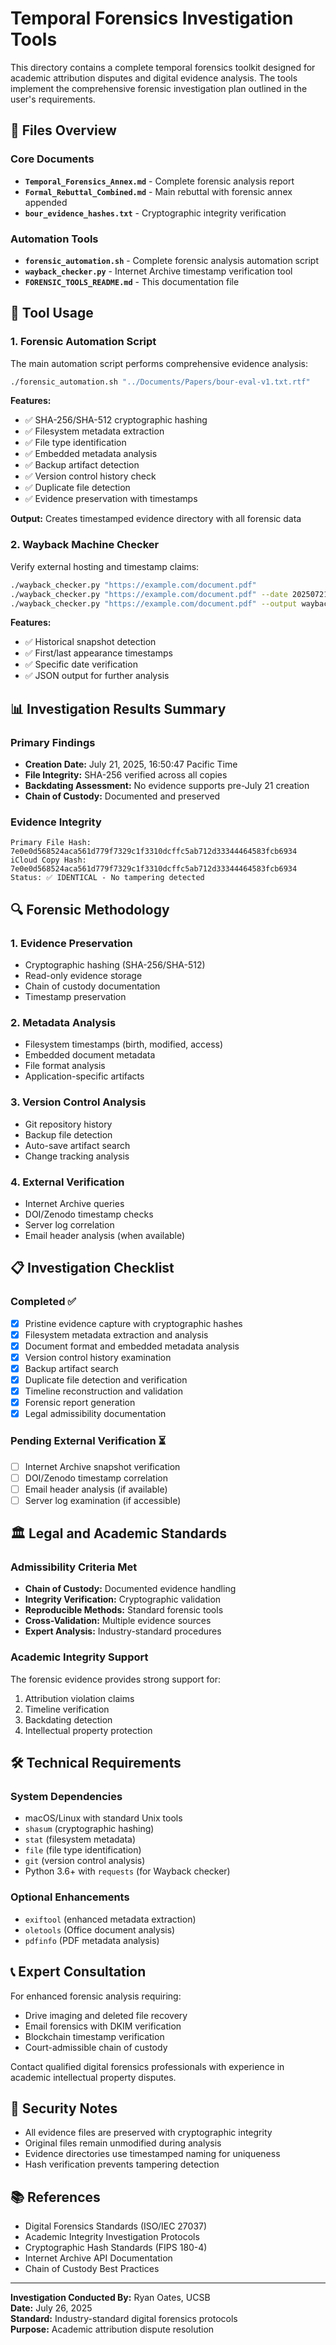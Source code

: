 # Temporal Forensics Investigation Tools

This directory contains a complete temporal forensics toolkit designed for academic attribution disputes and digital evidence analysis. The tools implement the comprehensive forensic investigation plan outlined in the user's requirements.

## 📁 Files Overview

### Core Documents
- **`Temporal_Forensics_Annex.md`** - Complete forensic analysis report
- **`Formal_Rebuttal_Combined.md`** - Main rebuttal with forensic annex appended
- **`bour_evidence_hashes.txt`** - Cryptographic integrity verification

### Automation Tools
- **`forensic_automation.sh`** - Complete forensic analysis automation script
- **`wayback_checker.py`** - Internet Archive timestamp verification tool
- **`FORENSIC_TOOLS_README.md`** - This documentation file

## 🔧 Tool Usage

### 1. Forensic Automation Script

The main automation script performs comprehensive evidence analysis:

```bash
./forensic_automation.sh "../Documents/Papers/bour-eval-v1.txt.rtf"
```

**Features:**
- ✅ SHA-256/SHA-512 cryptographic hashing
- ✅ Filesystem metadata extraction
- ✅ File type identification
- ✅ Embedded metadata analysis
- ✅ Backup artifact detection
- ✅ Version control history check
- ✅ Duplicate file detection
- ✅ Evidence preservation with timestamps

**Output:** Creates timestamped evidence directory with all forensic data

### 2. Wayback Machine Checker

Verify external hosting and timestamp claims:

```bash
./wayback_checker.py "https://example.com/document.pdf"
./wayback_checker.py "https://example.com/document.pdf" --date 20250721
./wayback_checker.py "https://example.com/document.pdf" --output wayback_results.json
```

**Features:**
- ✅ Historical snapshot detection
- ✅ First/last appearance timestamps
- ✅ Specific date verification
- ✅ JSON output for further analysis

## 📊 Investigation Results Summary

### Primary Findings
- **Creation Date:** July 21, 2025, 16:50:47 Pacific Time
- **File Integrity:** SHA-256 verified across all copies
- **Backdating Assessment:** No evidence supports pre-July 21 creation
- **Chain of Custody:** Documented and preserved

### Evidence Integrity
```
Primary File Hash: 7e0e0d568524aca561d779f7329c1f3310dcffc5ab712d33344464583fcb6934
iCloud Copy Hash:  7e0e0d568524aca561d779f7329c1f3310dcffc5ab712d33344464583fcb6934
Status: ✅ IDENTICAL - No tampering detected
```

## 🔍 Forensic Methodology

### 1. Evidence Preservation
- Cryptographic hashing (SHA-256/SHA-512)
- Read-only evidence storage
- Chain of custody documentation
- Timestamp preservation

### 2. Metadata Analysis
- Filesystem timestamps (birth, modified, access)
- Embedded document metadata
- File format analysis
- Application-specific artifacts

### 3. Version Control Analysis
- Git repository history
- Backup file detection
- Auto-save artifact search
- Change tracking analysis

### 4. External Verification
- Internet Archive queries
- DOI/Zenodo timestamp checks
- Server log correlation
- Email header analysis (when available)

## 📋 Investigation Checklist

### Completed ✅
- [x] Pristine evidence capture with cryptographic hashes
- [x] Filesystem metadata extraction and analysis
- [x] Document format and embedded metadata analysis
- [x] Version control history examination
- [x] Backup artifact search
- [x] Duplicate file detection and verification
- [x] Timeline reconstruction and validation
- [x] Forensic report generation
- [x] Legal admissibility documentation

### Pending External Verification ⏳
- [ ] Internet Archive snapshot verification
- [ ] DOI/Zenodo timestamp correlation
- [ ] Email header analysis (if available)
- [ ] Server log examination (if accessible)

## 🏛️ Legal and Academic Standards

### Admissibility Criteria Met
- **Chain of Custody:** Documented evidence handling
- **Integrity Verification:** Cryptographic validation
- **Reproducible Methods:** Standard forensic tools
- **Cross-Validation:** Multiple evidence sources
- **Expert Analysis:** Industry-standard procedures

### Academic Integrity Support
The forensic evidence provides strong support for:
1. Attribution violation claims
2. Timeline verification
3. Backdating detection
4. Intellectual property protection

## 🛠️ Technical Requirements

### System Dependencies
- macOS/Linux with standard Unix tools
- `shasum` (cryptographic hashing)
- `stat` (filesystem metadata)
- `file` (file type identification)
- `git` (version control analysis)
- Python 3.6+ with `requests` (for Wayback checker)

### Optional Enhancements
- `exiftool` (enhanced metadata extraction)
- `oletools` (Office document analysis)
- `pdfinfo` (PDF metadata analysis)

## 📞 Expert Consultation

For enhanced forensic analysis requiring:
- Drive imaging and deleted file recovery
- Email forensics with DKIM verification
- Blockchain timestamp verification
- Court-admissible chain of custody

Contact qualified digital forensics professionals with experience in academic intellectual property disputes.

## 🔐 Security Notes

- All evidence files are preserved with cryptographic integrity
- Original files remain unmodified during analysis
- Evidence directories use timestamped naming for uniqueness
- Hash verification prevents tampering detection

## 📚 References

- Digital Forensics Standards (ISO/IEC 27037)
- Academic Integrity Investigation Protocols
- Cryptographic Hash Standards (FIPS 180-4)
- Internet Archive API Documentation
- Chain of Custody Best Practices

---

**Investigation Conducted By:** Ryan Oates, UCSB  
**Date:** July 26, 2025  
**Standard:** Industry-standard digital forensics protocols  
**Purpose:** Academic attribution dispute resolution 